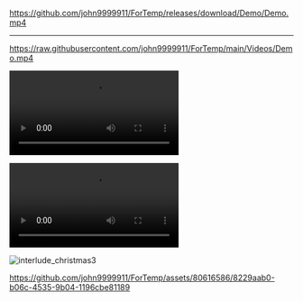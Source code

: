https://github.com/john9999911/ForTemp/releases/download/Demo/Demo.mp4

---

https://raw.githubusercontent.com/john9999911/ForTemp/main/Videos/Demo.mp4

<video src="./Videos/Demo.mp4"></video>

<video src="https://raw.githubusercontent.com/john9999911/ForTemp/main/Videos/Demo.mp4"></video>

![interlude_christmas3](https://github.com/john9999911/ForTemp/assets/80616586/ae76db16-0635-4fff-bebc-94c4001ccd17)



https://github.com/john9999911/ForTemp/assets/80616586/8229aab0-b06c-4535-9b04-1196cbe81189

